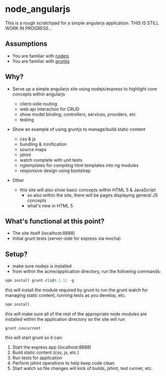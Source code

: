 node_angularjs
==============

This is a rough scratchpad for a simple angularjs application.  THIS IS STILL WORK IN PROGRESS...

## Assumptions ##
* You are familiar with [nodejs](http://nodejs.org/)
* You are familiar with [gruntjs](http://gruntjs.com/)

## Why? ##
* Serve up a simple angularjs site using nodejs/express to highlight core concepts within angularjs
	* client-side routing
	* web api interaction for CRUD
	* show model binding, controllers, services, providers, etc
	* testing

* Show an example of using gruntjs to manage/build static content
	* css & js
	* bundling & minification
	* source maps
	* jshint
	* watch complete with unit tests
	* ngtemplates for compiling html templates into ng modules
	* responsive design using bootstrap

* Other
	* this site will also show basic concepts within HTML 5 & JavaScript
		* so also within the site, there will be pages displaying general JS concepts
		* what's new in HTML 5

## What's functional at this point? ##
* The site itself (localhost:8888)
* Initial grunt tests (server-side for express via mocha)

## Setup? ##
* make sure nodejs is installed
* from within the acme/application directory, run the following commands:

```js
npm install grunt-cli@0.1.11 -g
```
this will install the module required by grunt to run the grunt watch for managing static content, running tests as you develop, etc.


```js
npm install
```
this will make sure all of the rest of the appropriate node modules are installed within the application directory so the site will run

```shell
grunt concurrent
```
this will start grunt so it can:

1. Start the express app (localhost:8888)
2. Build static content (css, js, etc.)
3. Run tests for application
4. Perform jshint operations to help keep code clean
5. Start watch so file changes will kick of builds, jshint, test runner, etc.



